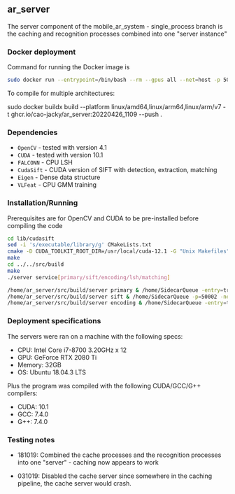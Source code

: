 ## ar_server

The server component of the mobile\_ar\_system - single\_process branch is the caching and recognition processes combined into one "server instance" 

### Docker deployment

Command for running the Docker image is

```sh
sudo docker run --entrypoint=/bin/bash --rm --gpus all --net=host -p 50000-50501:50000-50501/udp -v /usr/lib:/usr/lib --privileged=true -it ghcr.io/cao-jacky/ar_server:2023-06-13_1331
```

To compile for multiple architectures:

sudo docker buildx build --platform linux/amd64,linux/arm64,linux/arm/v7 -t ghcr.io/cao-jacky/ar_server:20220426_1109 --push .

### Dependencies

  - `OpenCV` - tested with version 4.1
  - `CUDA` - tested with version 10.1
  - `FALCONN` - CPU LSH
  - `CudaSift` - CUDA version of SIFT with detection, extraction, matching
  - `Eigen` - Dense data structure
  - `VLFeat` - CPU GMM training

### Installation/Running

Prerequisites are for OpenCV and CUDA to be pre-installed before compiling the code

```sh
cd lib/cudasift 
sed -i 's/executable/library/g' CMakeLists.txt
cmake -D CUDA_TOOLKIT_ROOT_DIR=/usr/local/cuda-12.1 -G "Unix Makefiles" -DCMAKE_BUILD_TYPE=Release .
make
cd ../../src/build
make
./server service[primary/sift/encoding/lsh/matching]
```

```sh
/home/ar_server/src/build/server primary & /home/SidecarQueue -entry=true -p=50001 -next=172.18.0.3:50002 -sidecar=0.0.0.0:5000
/home/ar_server/src/build/server sift & /home/SidecarQueue -p=50002 -next=127.0.0.1:50003 -sidecar=localhost:5000
/home/ar_server/src/build/server encoding & /home/SidecarQueue -entry=true -exit=false -p=50003  -next=0.0.0.0:50004 -sidecar=localhost:5000

```


### Deployment specifications

The servers were ran on a machine with the following specs:

- CPU: Intel Core i7-8700 3.20GHz x 12
- GPU: GeForce RTX 2080 Ti
- Memory: 32GB
- OS: Ubuntu 18.04.3 LTS

Plus the program was compiled with the following CUDA/GCC/G++ compilers:

- CUDA: 10.1
- GCC: 7.4.0
- G++: 7.4.0

### Testing notes

- 181019: Combined the cache processes and the recognition processes into one "server" - caching now appears to work 

- 031019: Disabled the cache server since somewhere in the caching pipeline, the cache server would crash. 




